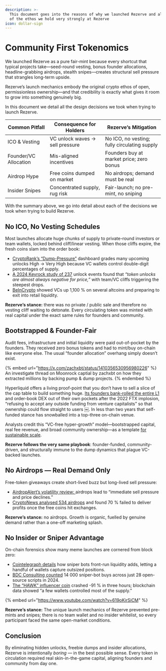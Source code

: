 ```yaml
---
description: >-
  This document goes into the reasons of why we launched Rezerve and also some
  of the ethos we hold very strongly at Rezerve
icon: dollar-sign
---
```


# Community First Tokenomics

We launched Rezerve as a pure fair-mint because every shortcut that typical projects take—seed-round vesting, bonus founder allocations, headline-grabbing airdrops, stealth snipes—creates structural sell pressure that strangles long-term upside.&#x20;

Rezerve’s launch mechanics embody the original crypto ethos of open, permissionless ownership—and that credibility is exactly what gives it room to grow into something genuinely big.

In this document we detail all the design decisions we took when trying to launch Rezerve.

| Common Pitfall        | Consequence for Holders         | Rezerve’s Mitigation                         |
| --------------------- | ------------------------------- | -------------------------------------------- |
| ICO & Vesting         | VC unlock waves → sell pressure | No ICO, no vesting; fully circulating supply |
| Founder/VC Allocation | Mis-aligned incentives          | Founders buy at market price; zero bonus     |
| Airdrop Hype          | Free coins dumped on market     | No airdrops; demand must be real             |
| Insider Snipes        | Concentrated supply, rug risk   | Fair-launch; no pre-mint, no sniping         |

With the summary above, we go into detail about each of the decisions we took when trying to build Rezerve.

## No ICO, No Vesting Schedules

Most launches allocate huge chunks of supply to private-round investors or team wallets, locked behind cliff/linear vesting. When those cliffs expire, the fresh coins slam into the order book:

* [CryptoRank’s “Dump-Pressure”](https://cryptorank.io/token-unlock/pressure?utm_source=chatgpt.com) dashboard grades many upcoming unlocks High → Very High because VC wallets control double-digit percentages of supply.&#x20;
* [A 2024 Keyrock study of 237](https://crypto.news/token-unlocks-almost-always-negative-for-price-keyrocks-study-reveals/?utm_source=chatgpt.com) unlock events found that _“token unlocks are almost always negative for price,”_ with team/VC cliffs triggering the steepest drops.&#x20;
* [BeInCrypto](https://beincrypto.com/vcs-may-dump-these-altcoins/?utm_source=chatgpt.com) showed VCs up 1,100 % on several altcoins and preparing to exit into retail liquidity.&#x20;

**Rezerve’s stance:** there was no private / public sale and therefore no vesting cliff waiting to detonate. Every circulating token was minted with real capital under the exact same rules for founders and community.

## Bootstrapped & Founder-Fair

Audit fees, infrastructure and initial liquidity were paid out-of-pocket by the founders. They received zero bonus tokens and had to mint/buy on-chain like everyone else. The usual “founder allocation” overhang simply doesn’t exist.

{% embed url="https://x.com/zachxbt/status/1410356530956980226" %}
An investigate thread on Moonrock captial by zachxbt on how they extracted millions by backing pump & dump projects.
{% endembed %}

Hyperliquid offers a living proof-point that you don’t have to sell a slice of the cap table to build something huge. [Its founders bank-rolled the entire L1](https://www.coinlive.com/news/hyperliquid-the-path-to-financial-aggregation) and order-book DEX out of their own pockets after the 2022 FTX implosion, “refusing to accept any outside funding from venture capitalists” so that ownership could flow straight to users ￼. In less than two years that self-funded stance has snowballed into a top-three on-chain venue.&#x20;

Analysts credit this “VC-free hyper-growth” model—bootstrapped capital, real fee revenue, and broad community ownership—as a template [for sustainable scale](https://getblock.io/blog/cn/what-is-hyperliquid-full-guide/).&#x20;

**Rezerve follows the very same playbook**: founder-funded, community-driven, and structurally immune to the dump dynamics that plague VC-backed launches.

## No Airdrops — Real Demand Only

Free-token giveaways create short-lived buzz but long-lived sell pressure:

* [AirdropAlert’s volatility review: ](https://airdropalert.com/blogs/how-airdrops-influence-token-price-volatility)airdrops lead to “immediate sell pressure and price declines.”&#x20;
* [CryptoNews analysed 534 airdrops](https://cryptonews.com/exclusives/70-of-airdropped-tokens-fail-to-deliver-profits-heres-why) and found 70 % failed to deliver profits once the free coins hit exchanges.&#x20;

**Rezerve’s stance:** no airdrops. Growth is organic, fuelled by genuine demand rather than a one-off marketing splash.

## No Insider or Sniper Advantage

On-chain forensics show many meme launches are cornered from block zero:

* [Cointelegraph details](https://cointelegraph.com/learn/articles/front-runs-sniper-bots-and-self-buys) how sniper bots front-run liquidity adds, letting a handful of wallets capture outsized positions.&#x20;
* [BDC Consulting counted](https://bdc.consulting/insights/MarketResearch/memecoins) 14 000 sniper-bot buys across just 28 open-source scripts in 2024.&#x20;
* [The “HAWK” influencer coin](https://nypost.com/2024/12/05/business/hawk-tuah-girl-haliey-welch-launches-cryptocurrency-which-crashes-shortly-after-launch) crashed -91 % in three hours; blockchain data showed “a few wallets controlled most of the supply.”&#x20;

{% embed url="https://www.youtube.com/watch?v=619oKirSiCM" %}

**Rezerve’s stance:** The unique launch mechanics of Rezerve prevented pre-mints and snipes; there is no team wallet and no insider whitelist, so every participant faced the same open-market conditions.

## Conclusion

By eliminating hidden unlocks, freebie dumps and insider allocations, Rezerve is intentionally _boring_ — in the best possible sense. Every token in circulation required real skin-in-the-game capital, aligning founders and community from day one.
